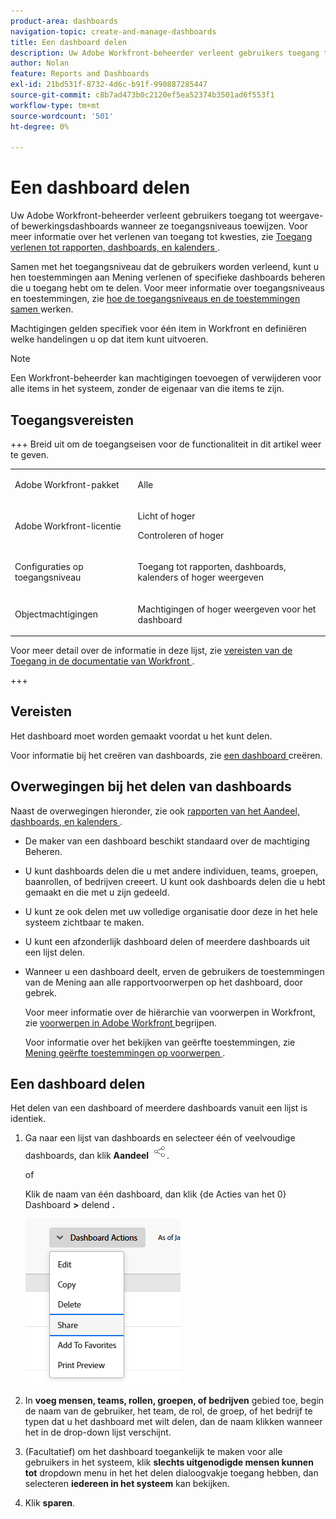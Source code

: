 ```yaml
---
product-area: dashboards
navigation-topic: create-and-manage-dashboards
title: Een dashboard delen
description: Uw Adobe Workfront-beheerder verleent gebruikers toegang tot weergave- of bewerkingsdashboards wanneer ze toegangsniveaus toewijzen. Samen met het toegangsniveau dat de gebruikers worden verleend, kunt u hen toestemmingen aan Mening verlenen of specifieke dashboards beheren die u toegang hebt om te delen.
author: Nolan
feature: Reports and Dashboards
exl-id: 21bd531f-8732-4d6c-b91f-990887285447
source-git-commit: c8b7ad473b0c2120ef5ea52374b3501ad6f553f1
workflow-type: tm+mt
source-wordcount: '501'
ht-degree: 0%

---
```


# Een dashboard delen

<!-- Audited: 1/2025 -->

Uw Adobe Workfront-beheerder verleent gebruikers toegang tot weergave- of bewerkingsdashboards wanneer ze toegangsniveaus toewijzen. Voor meer informatie over het verlenen van toegang tot kwesties, zie [ Toegang verlenen tot rapporten, dashboards, en kalenders ](../../../administration-and-setup/add-users/configure-and-grant-access/grant-access-reports-dashboards-calendars.md).

Samen met het toegangsniveau dat de gebruikers worden verleend, kunt u hen toestemmingen aan Mening verlenen of specifieke dashboards beheren die u toegang hebt om te delen. Voor meer informatie over toegangsniveaus en toestemmingen, zie [ hoe de toegangsniveaus en de toestemmingen samen ](../../../administration-and-setup/add-users/access-levels-and-object-permissions/how-access-levels-permissions-work-together.md) werken.

Machtigingen gelden specifiek voor één item in Workfront en definiëren welke handelingen u op dat item kunt uitvoeren.

>[!NOTE]
>
>Een Workfront-beheerder kan machtigingen toevoegen of verwijderen voor alle items in het systeem, zonder de eigenaar van die items te zijn.

## Toegangsvereisten

+++ Breid uit om de toegangseisen voor de functionaliteit in dit artikel weer te geven.

<table style="table-layout:auto"> 
 <col> 
 <col> 
 <tbody> 
  <tr> 
   <td role="rowheader">Adobe Workfront-pakket</td> 
   <td> <p>Alle</p> </td> 
  </tr> 
  <tr> 
   <td role="rowheader">Adobe Workfront-licentie</td> 
    <td> 
   <p>Licht of hoger</p>
   <p>Controleren of hoger</p>
   </td> 
  </tr> 
  <tr> 
   <td role="rowheader">Configuraties op toegangsniveau</td> 
   <td> <p>Toegang tot rapporten, dashboards, kalenders of hoger weergeven</p> </td> 
  </tr> 
  <tr> 
   <td role="rowheader">Objectmachtigingen</td> 
   <td> <p>Machtigingen of hoger weergeven voor het dashboard</p> </td> 
  </tr> 
 </tbody> 
</table>

Voor meer detail over de informatie in deze lijst, zie [ vereisten van de Toegang in de documentatie van Workfront ](/help/quicksilver/administration-and-setup/add-users/access-levels-and-object-permissions/access-level-requirements-in-documentation.md).

+++

## Vereisten

Het dashboard moet worden gemaakt voordat u het kunt delen.

Voor informatie bij het creëren van dashboards, zie [ een dashboard ](../../../reports-and-dashboards/dashboards/creating-and-managing-dashboards/create-dashboard.md) creëren.

## Overwegingen bij het delen van dashboards

Naast de overwegingen hieronder, zie ook [ rapporten van het Aandeel, dashboards, en kalenders ](../../../workfront-basics/grant-and-request-access-to-objects/permissions-reports-dashboards-calendars.md).

* De maker van een dashboard beschikt standaard over de machtiging Beheren.

* U kunt dashboards delen die u met andere individuen, teams, groepen, baanrollen, of bedrijven creeert. U kunt ook dashboards delen die u hebt gemaakt en die met u zijn gedeeld.
* U kunt ze ook delen met uw volledige organisatie door deze in het hele systeem zichtbaar te maken.
* U kunt een afzonderlijk dashboard delen of meerdere dashboards uit een lijst delen.
* Wanneer u een dashboard deelt, erven de gebruikers de toestemmingen van de Mening aan alle rapportvoorwerpen op het dashboard, door gebrek.

  Voor meer informatie over de hiërarchie van voorwerpen in Workfront, zie [ voorwerpen in Adobe Workfront ](../../../workfront-basics/navigate-workfront/workfront-navigation/understand-objects.md) begrijpen.

  Voor informatie over het bekijken van geërfte toestemmingen, zie [ Mening geërfte toestemmingen op voorwerpen ](../../../workfront-basics/grant-and-request-access-to-objects/view-inherited-permissions-on-objects.md).

## Een dashboard delen

Het delen van een dashboard of meerdere dashboards vanuit een lijst is identiek.

1. Ga naar een lijst van dashboards en selecteer één of veelvoudige dashboards, dan klik **Aandeel** ![](assets/share-icon.png).

   of

   Klik de naam van één dashboard, dan klik {de Acties van het 0} Dashboard **>** delend **.**

   ![](assets/unshimmed-share-dashboard.png)

1. In **voeg mensen, teams, rollen, groepen, of bedrijven** gebied toe, begin de naam van de gebruiker, het team, de rol, de groep, of het bedrijf te typen dat u het dashboard met wilt delen, dan de naam klikken wanneer het in de drop-down lijst verschijnt.
1. (Facultatief) om het dashboard toegankelijk te maken voor alle gebruikers in het systeem, klik **slechts uitgenodigde mensen kunnen tot** dropdown menu in het het delen dialoogvakje toegang hebben, dan selecteren **iedereen in het systeem** kan bekijken.

1. Klik **sparen**.
